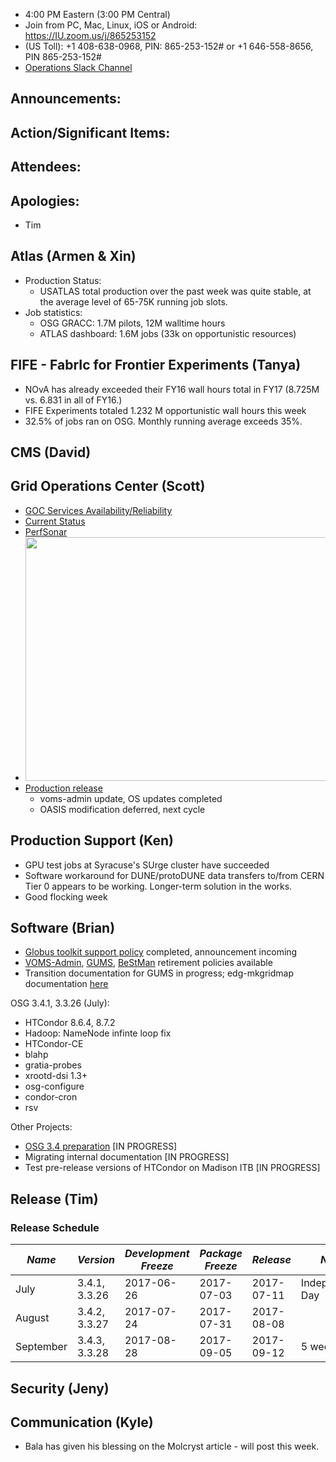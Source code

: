    * 4:00 PM Eastern (3:00 PM Central)
   * Join from PC, Mac, Linux, iOS or Android: https://IU.zoom.us/j/865253152
   * (US Toll): +1 408-638-0968, PIN: 865-253-152# or +1 646-558-8656, PIN 865-253-152#
   * [Operations Slack Channel](https://opensciencegrid.slack.com/messages/C5GAYBGA0/)
   
## Announcements: 
 
## Action/Significant Items: 
   
## Attendees: 

## Apologies: 
   * Tim

## Atlas (Armen & Xin)
   * Production Status:
     * USATLAS total production over the past week was quite stable, at the average level of 65-75K running job slots.
   * Job statistics: 
     * OSG GRACC: 1.7M pilots, 12M walltime hours
     * ATLAS dashboard: 1.6M jobs (33k on opportunistic resources)
## FIFE - FabrIc for Frontier Experiments (Tanya)
   * NOvA has already exceeded their FY16 wall hours total in FY17 (8.725M vs. 6.831 in all of FY16.)
   * FIFE Experiments totaled 1.232 M opportunistic wall hours this week
   * 32.5% of jobs ran on OSG. Monthly running average exceeds 35%. 
   
## CMS (David)

## Grid Operations Center (Scott)
   * [GOC Services Availability/Reliability](http://tinyurl.com/pre26vw)
   * [Current Status](http://monitor.grid.iu.edu/availability/production.html)
   * [PerfSonar](http://maddash.aglt2.org/maddash-webui/index.cgi?dashboard=OSG\%20Grid\%20Operations\%20Center\%20Test\%20Mesh\%20Config)
   * <img src="http://steige.grid.iu.edu/steige/26Jun2017.osg-flock.png" width='630' height='390'  /><br>
   * [Production release](http://osggoc.blogspot.com/2017/06/goc-service-update-tuesday-june-27th-at.html)
      * voms-admin update, OS updates completed
      * OASIS modification deferred, next cycle
      
## Production Support (Ken)   
   * GPU test jobs at Syracuse's SUrge cluster have succeeded
   * Software workaround for DUNE/protoDUNE data transfers to/from CERN Tier 0 appears to be working. Longer-term solution in the works.
   * Good flocking week 
   
## Software (Brian)

-   [Globus toolkit support policy](https://opensciencegrid.github.io/technology/policy/globus-toolkit/) completed, announcement incoming
-   [VOMS-Admin](https://opensciencegrid.github.io/technology/policy/voms-admin-retire/), [GUMS](https://opensciencegrid.github.io/technology/policy/gums-retire/), [BeStMan](https://opensciencegrid.github.io/technology/policy/bestman-retire/) retirement policies available
-   Transition documentation for GUMS in progress; edg-mkgridmap documentation [here](https://twiki.opensciencegrid.org/bin/view/Documentation/Release3/OSGReleaseSeries#Migrating_from_edg_mkgridmap_to)

OSG 3.4.1, 3.3.26 (July):  

-   HTCondor 8.6.4, 8.7.2
-   Hadoop: NameNode infinte loop fix
-   HTCondor-CE
-   blahp
-   gratia-probes
-   xrootd-dsi 1.3+
-   osg-configure
-   condor-cron
-   rsv

Other Projects:  

-   [OSG 3.4 preparation](https://jira.opensciencegrid.org/browse/SOFTWARE-2329) [IN PROGRESS]
-   Migrating internal documentation [IN PROGRESS]
-   Test pre-release versions of HTCondor on Madison ITB [IN PROGRESS]

## Release (Tim)
### Release Schedule
| *Name* | *Version* | *Development Freeze* | *Package Freeze* | *Release* | *Notes* |
| ------ | --------- | -------------------- | ---------------- | --------- | ------- |
| July | 3.4.1, 3.3.26 | 2017-06-26 | 2017-07-03 | 2017-07-11 | Independence Day |
| August | 3.4.2, 3.3.27 | 2017-07-24 | 2017-07-31 | 2017-08-08 | |
| September | 3.4.3, 3.3.28 | 2017-08-28 | 2017-09-05 | 2017-09-12 | 5 week cycle |

## Security (Jeny)
   
## Communication (Kyle)

   * Bala has given his blessing on the Molcryst article - will post this week.
   

